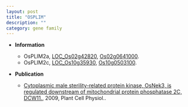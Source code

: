 ```yaml
---
layout: post
title: "OSPLIM"
description: ""
category: gene family
---
```


* **Information**  
    + OsPLIM2a, [LOC_Os02g42820](http://rice.plantbiology.msu.edu/cgi-bin/ORF_infopage.cgi?orf=LOC_Os02g42820), [Os02g0641000](http://rapdb.dna.affrc.go.jp/viewer/gbrowse_details/irgsp1?name=Os02g0641000).
    + OsPLIM2c, [LOC_Os10g35930](http://rice.plantbiology.msu.edu/cgi-bin/ORF_infopage.cgi?orf=LOC_Os10g35930), [Os10g0503100](http://rapdb.dna.affrc.go.jp/viewer/gbrowse_details/irgsp1?name=Os10g0503100).

* **Publication**  
    + [Cytoplasmic male sterility-related protein kinase, OsNek3, is regulated downstream of mitochondrial protein phosphatase 2C, DCW11.](http://www.ncbi.nlm.nih.gov/pubmed?term=Cytoplasmic+male+sterility-related+protein+kinase,+OsNek3,+is+regulated+downstream+of+mitochondrial+protein+phosphatase+2C,+DCW11.%5BTitle%5D), 2009, Plant Cell Physiol..


